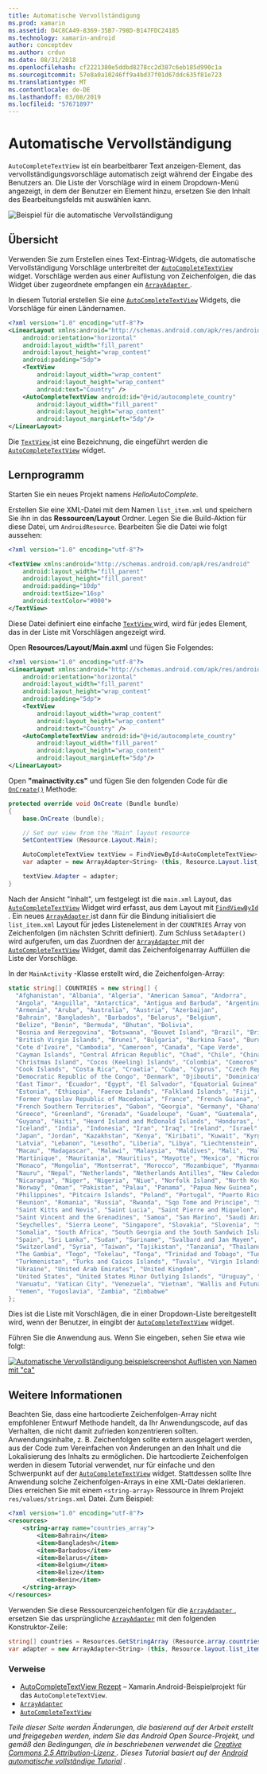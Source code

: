 ```yaml
---
title: Automatische Vervollständigung
ms.prod: xamarin
ms.assetid: D4C8CA49-8369-35B7-798D-B147FDC24185
ms.technology: xamarin-android
author: conceptdev
ms.author: crdun
ms.date: 08/31/2018
ms.openlocfilehash: cf2221380e5ddbd8278cc2d387c6eb185d990c1a
ms.sourcegitcommit: 57e8a0a10246ff9a4bd37f01d67ddc635f81e723
ms.translationtype: MT
ms.contentlocale: de-DE
ms.lasthandoff: 03/08/2019
ms.locfileid: "57671897"
---
```

# <a name="auto-complete"></a>Automatische Vervollständigung

`AutoCompleteTextView` ist ein bearbeitbarer Text anzeigen-Element, das vervollständigungsvorschläge automatisch zeigt während der Eingabe des Benutzers an. Die Liste der Vorschläge wird in einem Dropdown-Menü angezeigt, in dem der Benutzer ein Element hinzu, ersetzen Sie den Inhalt des Bearbeitungsfelds mit auswählen kann.

![Beispiel für die automatische Vervollständigung](images/auto-complete.png)

## <a name="overview"></a>Übersicht

Verwenden Sie zum Erstellen eines Text-Eintrag-Widgets, die automatische Vervollständigung Vorschläge unterbreitet der [`AutoCompleteTextView`](https://developer.xamarin.com/api/type/Android.Widget.AutoCompleteTextView/)
widget. Vorschläge werden aus einer Auflistung von Zeichenfolgen, die das Widget über zugeordnete empfangen ein [ `ArrayAdapter` ](https://developer.xamarin.com/api/type/Android.Widget.ArrayAdapter/).

In diesem Tutorial erstellen Sie eine [`AutoCompleteTextView`](https://developer.xamarin.com/api/type/Android.Widget.AutoCompleteTextView/)
Widgets, die Vorschläge für einen Ländernamen.

```xml
<?xml version="1.0" encoding="utf-8"?>
<LinearLayout xmlns:android="http://schemas.android.com/apk/res/android"
    android:orientation="horizontal"
    android:layout_width="fill_parent"
    android:layout_height="wrap_content"
    android:padding="5dp">
    <TextView
        android:layout_width="wrap_content"
        android:layout_height="wrap_content"
        android:text="Country" />
    <AutoCompleteTextView android:id="@+id/autocomplete_country"
        android:layout_width="fill_parent"
        android:layout_height="wrap_content"
        android:layout_marginLeft="5dp"/>
</LinearLayout>
```

Die [ `TextView` ](https://developer.xamarin.com/api/type/Android.Widget.TextView/) ist eine Bezeichnung, die eingeführt werden die [`AutoCompleteTextView`](https://developer.xamarin.com/api/type/Android.Widget.AutoCompleteTextView/)
widget.


## <a name="tutorial"></a>Lernprogramm

Starten Sie ein neues Projekt namens *HelloAutoComplete*.

Erstellen Sie eine XML-Datei mit dem Namen `list_item.xml` und speichern Sie ihn in das **Ressourcen/Layout** Ordner. Legen Sie die Build-Aktion für diese Datei, um `AndroidResource`. Bearbeiten Sie die Datei wie folgt aussehen:

```xml
<?xml version="1.0" encoding="utf-8"?>

<TextView xmlns:android="http://schemas.android.com/apk/res/android"
    android:layout_width="fill_parent"
    android:layout_height="fill_parent"
    android:padding="10dp"
    android:textSize="16sp"
    android:textColor="#000">
</TextView>
```

Diese Datei definiert eine einfache [ `TextView` ](https://developer.xamarin.com/api/type/Android.Widget.TextView/) wird, wird für jedes Element, das in der Liste mit Vorschlägen angezeigt wird.

Open **Resources/Layout/Main.axml** und fügen Sie Folgendes:

```xml
<?xml version="1.0" encoding="utf-8"?>
<LinearLayout xmlns:android="http://schemas.android.com/apk/res/android"
    android:orientation="horizontal"
    android:layout_width="fill_parent"
    android:layout_height="wrap_content"
    android:padding="5dp">
    <TextView
        android:layout_width="wrap_content"
        android:layout_height="wrap_content"
        android:text="Country" />
    <AutoCompleteTextView android:id="@+id/autocomplete_country"
        android:layout_width="fill_parent"
        android:layout_height="wrap_content"
        android:layout_marginLeft="5dp"/>
</LinearLayout>
```

Open **"mainactivity.cs"** und fügen Sie den folgenden Code für die [`OnCreate()`](https://developer.xamarin.com/api/member/Android.App.Activity.OnCreate/(Android.OS.Bundle))
Methode:

```csharp
protected override void OnCreate (Bundle bundle)
{
    base.OnCreate (bundle);

    // Set our view from the "Main" layout resource
    SetContentView (Resource.Layout.Main);

    AutoCompleteTextView textView = FindViewById<AutoCompleteTextView> (Resource.Id.autocomplete_country);
    var adapter = new ArrayAdapter<String> (this, Resource.Layout.list_item, COUNTRIES);

    textView.Adapter = adapter;
}
```

Nach der Ansicht "Inhalt", um festgelegt ist die `main.xml` Layout, das [`AutoCompleteTextView`](https://developer.xamarin.com/api/type/Android.Widget.AutoCompleteTextView/)
Widget wird erfasst, aus dem Layout mit [ `FindViewById` ](https://developer.xamarin.com/api/member/Android.App.Activity.FindViewById/). Ein neues [ `ArrayAdapter` ](https://developer.xamarin.com/api/type/Android.Widget.ArrayAdapter/) ist dann für die Bindung initialisiert die `list_item.xml` Layout für jedes Listenelement in der `COUNTRIES` Array von Zeichenfolgen (im nächsten Schritt definiert). Zum Schluss `SetAdapter()` wird aufgerufen, um das Zuordnen der [ `ArrayAdapter` ](https://developer.xamarin.com/api/type/Android.Widget.ArrayAdapter/) mit der [`AutoCompleteTextView`](https://developer.xamarin.com/api/type/Android.Widget.AutoCompleteTextView/)
Widget, damit das Zeichenfolgenarray Auffüllen die Liste der Vorschläge.

In der `MainActivity` -Klasse erstellt wird, die Zeichenfolgen-Array:

```csharp
static string[] COUNTRIES = new string[] {
  "Afghanistan", "Albania", "Algeria", "American Samoa", "Andorra",
  "Angola", "Anguilla", "Antarctica", "Antigua and Barbuda", "Argentina",
  "Armenia", "Aruba", "Australia", "Austria", "Azerbaijan",
  "Bahrain", "Bangladesh", "Barbados", "Belarus", "Belgium",
  "Belize", "Benin", "Bermuda", "Bhutan", "Bolivia",
  "Bosnia and Herzegovina", "Botswana", "Bouvet Island", "Brazil", "British Indian Ocean Territory",
  "British Virgin Islands", "Brunei", "Bulgaria", "Burkina Faso", "Burundi",
  "Cote d'Ivoire", "Cambodia", "Cameroon", "Canada", "Cape Verde",
  "Cayman Islands", "Central African Republic", "Chad", "Chile", "China",
  "Christmas Island", "Cocos (Keeling) Islands", "Colombia", "Comoros", "Congo",
  "Cook Islands", "Costa Rica", "Croatia", "Cuba", "Cyprus", "Czech Republic",
  "Democratic Republic of the Congo", "Denmark", "Djibouti", "Dominica", "Dominican Republic",
  "East Timor", "Ecuador", "Egypt", "El Salvador", "Equatorial Guinea", "Eritrea",
  "Estonia", "Ethiopia", "Faeroe Islands", "Falkland Islands", "Fiji", "Finland",
  "Former Yugoslav Republic of Macedonia", "France", "French Guiana", "French Polynesia",
  "French Southern Territories", "Gabon", "Georgia", "Germany", "Ghana", "Gibraltar",
  "Greece", "Greenland", "Grenada", "Guadeloupe", "Guam", "Guatemala", "Guinea", "Guinea-Bissau",
  "Guyana", "Haiti", "Heard Island and McDonald Islands", "Honduras", "Hong Kong", "Hungary",
  "Iceland", "India", "Indonesia", "Iran", "Iraq", "Ireland", "Israel", "Italy", "Jamaica",
  "Japan", "Jordan", "Kazakhstan", "Kenya", "Kiribati", "Kuwait", "Kyrgyzstan", "Laos",
  "Latvia", "Lebanon", "Lesotho", "Liberia", "Libya", "Liechtenstein", "Lithuania", "Luxembourg",
  "Macau", "Madagascar", "Malawi", "Malaysia", "Maldives", "Mali", "Malta", "Marshall Islands",
  "Martinique", "Mauritania", "Mauritius", "Mayotte", "Mexico", "Micronesia", "Moldova",
  "Monaco", "Mongolia", "Montserrat", "Morocco", "Mozambique", "Myanmar", "Namibia",
  "Nauru", "Nepal", "Netherlands", "Netherlands Antilles", "New Caledonia", "New Zealand",
  "Nicaragua", "Niger", "Nigeria", "Niue", "Norfolk Island", "North Korea", "Northern Marianas",
  "Norway", "Oman", "Pakistan", "Palau", "Panama", "Papua New Guinea", "Paraguay", "Peru",
  "Philippines", "Pitcairn Islands", "Poland", "Portugal", "Puerto Rico", "Qatar",
  "Reunion", "Romania", "Russia", "Rwanda", "Sqo Tome and Principe", "Saint Helena",
  "Saint Kitts and Nevis", "Saint Lucia", "Saint Pierre and Miquelon",
  "Saint Vincent and the Grenadines", "Samoa", "San Marino", "Saudi Arabia", "Senegal",
  "Seychelles", "Sierra Leone", "Singapore", "Slovakia", "Slovenia", "Solomon Islands",
  "Somalia", "South Africa", "South Georgia and the South Sandwich Islands", "South Korea",
  "Spain", "Sri Lanka", "Sudan", "Suriname", "Svalbard and Jan Mayen", "Swaziland", "Sweden",
  "Switzerland", "Syria", "Taiwan", "Tajikistan", "Tanzania", "Thailand", "The Bahamas",
  "The Gambia", "Togo", "Tokelau", "Tonga", "Trinidad and Tobago", "Tunisia", "Turkey",
  "Turkmenistan", "Turks and Caicos Islands", "Tuvalu", "Virgin Islands", "Uganda",
  "Ukraine", "United Arab Emirates", "United Kingdom",
  "United States", "United States Minor Outlying Islands", "Uruguay", "Uzbekistan",
  "Vanuatu", "Vatican City", "Venezuela", "Vietnam", "Wallis and Futuna", "Western Sahara",
  "Yemen", "Yugoslavia", "Zambia", "Zimbabwe"
};
```

Dies ist die Liste mit Vorschlägen, die in einer Dropdown-Liste bereitgestellt wird, wenn der Benutzer, in eingibt der [`AutoCompleteTextView`](https://developer.xamarin.com/api/type/Android.Widget.AutoCompleteTextView/)
widget.

Führen Sie die Anwendung aus. Wenn Sie eingeben, sehen Sie etwa wie folgt:

[![Automatische Vervollständigung beispielscreenshot Auflisten von Namen mit "ca"](auto-complete-images/helloautocomplete.png)](auto-complete-images/helloautocomplete.png#lightbox)



## <a name="more-information"></a>Weitere Informationen

Beachten Sie, dass eine hartcodierte Zeichenfolgen-Array nicht empfohlener Entwurf Methode handelt, da Ihr Anwendungscode, auf das Verhalten, die nicht damit zufrieden konzentrieren sollten. Anwendungsinhalte, z. B. Zeichenfolgen sollte extern ausgelagert werden, aus der Code zum Vereinfachen von Änderungen an den Inhalt und die Lokalisierung des Inhalts zu ermöglichen. Die hartcodierte Zeichenfolgen werden in diesem Tutorial verwendet, nur für einfache und den Schwerpunkt auf der [`AutoCompleteTextView`](https://developer.xamarin.com/api/type/Android.Widget.AutoCompleteTextView/)
widget. Stattdessen sollte Ihre Anwendung solche Zeichenfolgen-Arrays in eine XML-Datei deklarieren. Dies erreichen Sie mit einem `<string-array>` Ressource in Ihrem Projekt `res/values/strings.xml` Datei. Zum Beispiel:

```xml
<?xml version="1.0" encoding="utf-8"?>
<resources>
    <string-array name="countries_array">
        <item>Bahrain</item>
        <item>Bangladesh</item>
        <item>Barbados</item>
        <item>Belarus</item>
        <item>Belgium</item>
        <item>Belize</item>
        <item>Benin</item>
    </string-array>
</resources>
```

Verwenden Sie diese Ressourcenzeichenfolgen für die [ `ArrayAdapter` ](https://developer.xamarin.com/api/type/Android.Widget.ArrayAdapter/), ersetzen Sie das ursprüngliche [`ArrayAdapter`](https://developer.xamarin.com/api/type/Android.Widget.ArrayAdapter/)
mit den folgenden Konstruktor-Zeile:

```csharp
string[] countries = Resources.GetStringArray (Resource.array.countries_array);
var adapter = new ArrayAdapter<String> (this, Resource.layout.list_item, countries);
```


### <a name="references"></a>Verweise

-   [AutoCompleteTextView Rezept](https://github.com/xamarin/recipes/tree/master/Recipes/android/controls/autocomplete_text_view/add_an_autocomplete_text_input) &ndash; Xamarin.Android-Beispielprojekt für das `AutoCompleteTextView`.
-   [`ArrayAdapter`](https://developer.xamarin.com/api/type/Android.Widget.ArrayAdapter/)
-   [`AutoCompleteTextView`](https://developer.xamarin.com/api/type/Android.Widget.AutoCompleteTextView/)

*Teile dieser Seite werden Änderungen, die basierend auf der Arbeit erstellt und freigegeben werden, indem Sie das Android Open Source-Projekt, und gemäß den Bedingungen, die in beschriebenen verwendet die* 
 [ *Creative Commons 2.5 Attribution-Lizenz* ](http://creativecommons.org/licenses/by/2.5/) *. Dieses Tutorial basiert auf der* 
 [ *Android automatische vollständige Tutorial*](https://developer.android.com/resources/tutorials/views/hello-autocomplete.html)
 *.*
